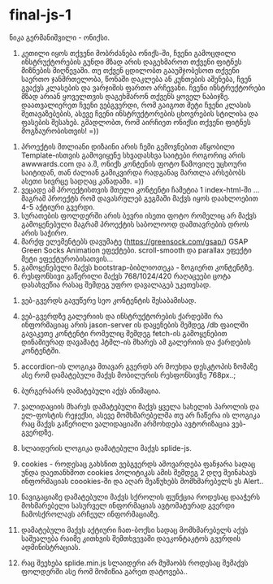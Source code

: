 # final-js-1

ნიკა გერმანიშვილი - ონიქსი.

1. კეთილი იყოს თქვენი მობრძანება ონიქს-ში, ჩვენი გამოცდილი ინსტრუქტორების გუნდი მზად არის დაგეხმაროთ თქვენი ფიტნეს მიზნების მიღწევაში. თუ თქვენ ცდილობთ გააუმჯობესოთ თქვენი საერთო ჯანმრთელობა, წონაში დაკლება ან კუნთების აშენება, ჩვენ გვაქვს კლასების და ვარჯიშის ფართო არჩევანი. ჩვენი ინსტრუქტორები მზად არიან ყოველთვის დაგეხმარონ თქვენს ყოველ ნაბიჯზე. დაათვალიერეთ ჩვენი ვებგვერდი, რომ გაიგოთ მეტი ჩვენი კლასის შეთავაზებების, ასევე ჩვენი ინსტრუქტორების ცხოვრების სტილისა და ფასების შესახებ. გმადლობთ, რომ აირჩიეთ ონიქსი თქვენი ფიტნეს მოგზაურობისთვის! =))

<!-- Markup - ინფორმაცია  -->

1. პროექტის მთლიანი დიზაინი არის ჩემი გემოვნებით აწყობილი Template-ისთვის გამოვიყენე სხვადასხვა საიტები როგორიც არის awwwards.com და ა.შ, ონიქს კონტენის ფოტო წამოვიღე უცხოური საიტიდან, თან ძალიან გამიკვირდა რადგანაც მართლა არსებობს ასეთი სივრცე სადღაც კანადაში. =))
2. ვეცადე ამ პროექტისთვის მთელი კონტენტი ჩამეტია 1 index-html-ში ... მაგრამ პროექტს რომ დავასრულებ გეგმაში მაქვს იყოს დაახლოებით 4-5 აქტიური გვერდი.
3. სურათების ფოლდერში არის ბევრი ისეთი ფოტო რომელიც არ მაქვს გამოყენებული მაგრამ პროექტის საბოლოოდ დამთავრების დროს არის საჭირო.
4. მარქფ ელემენტებს დავუმატე (https://greensock.com/gsap/) GSAP Green Socks Animation ეფექტები. scroll-smooth და parallax ეფექტი მეტი ეფექტურობისათვის...
5. გამოყენებული მაქვს bootstrap-ბიბლიოთეკა - ზოგიერთ კონტენტზე.
6. რესფონსივი გაწერილი მაქვს 768/1024/420 რაღაცეები ცოტა დასახვეწია რასაც შემდეგ უფრო დავალაგებ უკეთესად.

<!-- SEO -->
1. ვებ-გვერდს გავუწერე სეო კონტენტის შესაბამისად.

<!-- //ჯავასკრიპტის მხარე//// -->
4. ვებ-გვერდზე გალერიის და ინსტრუქტორების ქარდებში რა ინფორმაციაც არის jason-server ის დაყენების შემდეგ /db ფაილში გავაკეთე კონტენტი რომელიც შემდეგ fetch-ის გამოყენებით დინამიურად დავამატე ჰტმლ-ის მხარეს ამ გალერიის და ქარდების კონტენტში.

2. accordion-ის ლოგიკა მთავარ გვერდს არ მოუხდა დესკტოპის ზომაზე ასე რომ დამატებული მაქვს მობილურის რესფონსივზე 768px..;

3. ბურგერბარს დამატებული აქვს ანიმაცია.
 
4. ვალიდაციის მხარეს დამატებული მაქვს ყველა სახელის პაროლის და ელ-ფოსტის რეჯექსი, ასევე მომხმარებელმა თუ არ ჩაწერა ის ლოგიკა რაც მაქვს გაწერილი ვალიდაციაში არმოხდება ავტორიზაცია ვებ-გვერდზე.

5. სლაიდერის ლოგიკა დამატებული მაქვს splide-js.

6. cookies - როდესაც გახსნით ვებგვერდს ამოვარდება ფანჯარა სადაც უნდა დაეთანხმოთ cookies პოლიტიკას ამის შემდეგ 2 დღე შეინახავს ინფორმაციას coookies-ში და აღარ შეაწუხებს მომხმარებელს ეს Alert..

7. ნავიგაციაზე დამატებული მაქვს სქროლის ფუნქცია როდესაც დააჭერს მოხმარებელი სასურველ ინფორმაციას ავტომატურად გვერდი ჩამოსქროლავს არჩეულ ინფორმაციაზე.

8. დამატებული მაქვს აქტიური ჩათ-ბოქსი სადაც მომხმარებელს აქვს საშუალება რაიმე კითხვის შემთხვევაში დაეკონტაკტოს გვერდის ადმინისტრაციას.

9. რაც შეეხება splide.min.js სლაიდერი არ მუშაობს  როდესაც შემაქვს ფოლდერში ასე რომ მომიწია გარეთ დატოვება..





